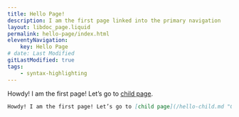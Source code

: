 ```yaml
---
title: Hello Page!
description: I am the first page linked into the primary navigation
layout: libdoc_page.liquid
permalink: hello-page/index.html
eleventyNavigation:
    key: Hello Page
# date: Last Modified
gitLastModified: true
tags:
    - syntax-highlighting
---
```

Howdy! I am the first page! Let’s go to [child page](/hello-child.md "Go to hello child").

```markdown
Howdy! I am the first page! Let’s go to [child page](/hello-child.md "Go to hello child").
```